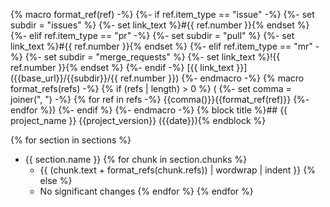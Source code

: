 {% macro format_ref(ref) -%}
    {%- if ref.item_type == "issue" -%}
        {%- set subdir = "issues" %}
        {%- set link_text %}#{{ ref.number }}{% endset %}
    {%- elif ref.item_type == "pr" -%}
        {%- set subdir = "pull" %}
        {%- set link_text %}#{{ ref.number }}{% endset %}
    {%- elif ref.item_type == "mr" -%}
        {%- set subdir = "merge_requests" %}
        {%- set link_text %}!{{ ref.number }}{% endset %}
    {%- endif -%}
[{{ link_text }}]({{base_url}}/{{subdir}}/{{ ref.number }})
{%- endmacro -%}
{% macro format_refs(refs) -%}
    {% if (refs | length) > 0 %} (
        {%- set comma = joiner(", ") -%}
        {% for ref in refs -%}
            {{comma()}}{{format_ref(ref)}}
        {%- endfor %})
    {%- endif %}
{%- endmacro -%}
{% block title %}## {{ project_name }} {{project_version}} ({{date}}){% endblock %}

{% for section in sections %}
- {{ section.name }}
{% for chunk in section.chunks %}
  - {{ (chunk.text + format_refs(chunk.refs)) | wordwrap | indent }}
{% else %}
  - No significant changes
{% endfor %}
{% endfor %}
